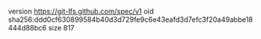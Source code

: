 version https://git-lfs.github.com/spec/v1
oid sha256:ddd0cf630899584b40d3d729fe9c6e43eafd3d7efc3f20a49abbe18444d88bc6
size 817
